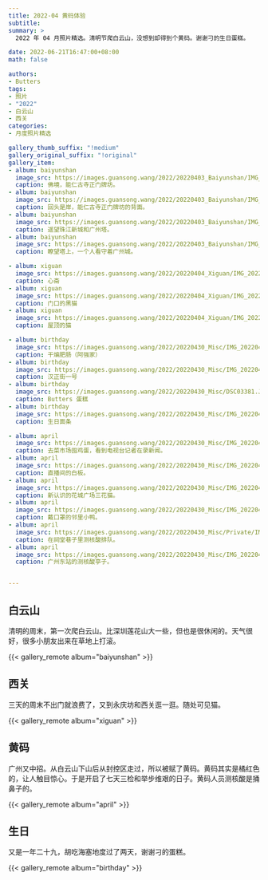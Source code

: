 ```yaml
---
title: 2022-04 黄码体验
subtitle:
summary: >
  2022 年 04 月照片精选。清明节爬白云山，没想到却得到个黄码。谢谢刁的生日蛋糕。

date: 2022-06-21T16:47:00+08:00
math: false

authors:
- Butters
tags:
- 照片
- "2022"
- 白云山
- 西关
categories:
- 月度照片精选

gallery_thumb_suffix: "!medium"
gallery_original_suffix: "!original"
gallery_item:
- album: baiyunshan
  image_src: https://images.guansong.wang/2022/20220403_Baiyunshan/IMG_20220403_125831.jpg
  caption: 佛境，能仁古寺正门牌坊。
- album: baiyunshan
  image_src: https://images.guansong.wang/2022/20220403_Baiyunshan/IMG_20220403_125915.jpg
  caption: 回头是岸，能仁古寺正门牌坊的背面。
- album: baiyunshan
  image_src: https://images.guansong.wang/2022/20220403_Baiyunshan/IMG_20220403_144304.jpg
  caption: 遥望珠江新城和广州塔。
- album: baiyunshan
  image_src: https://images.guansong.wang/2022/20220403_Baiyunshan/IMG_20220403_144537.jpg
  caption: 瞭望塔上，一个人看守着广州城。

- album: xiguan
  image_src: https://images.guansong.wang/2022/20220404_Xiguan/IMG_20220404_174208.jpg
  caption: 心斋
- album: xiguan
  image_src: https://images.guansong.wang/2022/20220404_Xiguan/IMG_20220404_183357.jpg
  caption: 门口的黑猫
- album: xiguan
  image_src: https://images.guansong.wang/2022/20220404_Xiguan/IMG_20220404_183759.jpg
  caption: 屋顶的猫

- album: birthday
  image_src: https://images.guansong.wang/2022/20220430_Misc/IMG_20220429_195432.jpg
  caption: 干煸肥肠（阿强家）
- album: birthday
  image_src: https://images.guansong.wang/2022/20220430_Misc/IMG_20220430_130030.jpg
  caption: 汉正街一号
- album: birthday
  image_src: https://images.guansong.wang/2022/20220430_Misc/DSC03381.JPG
  caption: Butters 蛋糕
- album: birthday
  image_src: https://images.guansong.wang/2022/20220430_Misc/IMG_20220430_192651.jpg
  caption: 生日面条

- album: april
  image_src: https://images.guansong.wang/2022/20220430_Misc/IMG_20220409_171629.jpg
  caption: 去菜市场囤鸡蛋，看到电视台记者在录新闻。
- album: april
  image_src: https://images.guansong.wang/2022/20220430_Misc/IMG_20220415_130143.jpg
  caption: 直播间的白板。
- album: april
  image_src: https://images.guansong.wang/2022/20220430_Misc/IMG_20220425_085022.jpg
  caption: 新认识的花城广场三花猫。
- album: april
  image_src: https://images.guansong.wang/2022/20220430_Misc/IMG_20220411_134519.jpg
  caption: 戴口罩的邻里小鸭。
- album: april
  image_src: https://images.guansong.wang/2022/20220430_Misc/Private/IMG_20220412_184949.jpg
  caption: 在祠堂巷子里测核酸排队。
- album: april
  image_src: https://images.guansong.wang/2022/20220430_Misc/IMG_20220429_181259.jpg
  caption: 广州东站的测核酸亭子。


---
```


## 白云山

清明的周末，第一次爬白云山。比深圳莲花山大一些，但也是很休闲的。天气很好，很多小朋友出来在草地上打滚。

{{< gallery_remote album="baiyunshan" >}}

## 西关

三天的周末不出门就浪费了，又到永庆坊和西关逛一逛。随处可见猫。

{{< gallery_remote album="xiguan" >}}

## 黄码

广州又中招。从白云山下山后从封控区走过，所以被赋了黄码。黄码其实是橘红色的，让人触目惊心。于是开启了七天三检和举步维艰的日子。黄码人员测核酸是捅鼻子的。

{{< gallery_remote album="april" >}}

## 生日

又是一年二十九，胡吃海塞地度过了两天，谢谢刁的蛋糕。

{{< gallery_remote album="birthday" >}}